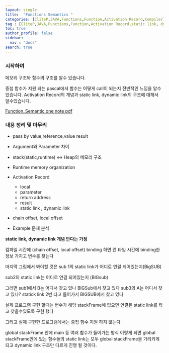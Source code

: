 ```yaml
---
layout: single
title:  "Functions Semantics "
categories: [CliteP,JAVA,Functions,Function,Activation Record,Compiler]
tag : [CliteP,JAVA,Functions,Function,Activation Record,static link, dynamic link,NonLocal,chain offset, local offset,Runtime stack, heap]
toc: true
author_profile: false
sidebar:
  nav : "docs"
search: true
---
```



### 시작하며 

메모리 구조와 함수의 구조를 알수 있습니다. 

중첩 함수가 지원 되는 pascal에서 함수는 어떻게 call이 되는지 전반적인 느낌을 알수있습니다.
Activation Record의 개념과 static link, dynamic link의 구조에 대해서 알수있습니다. 


<a href="https://meang123.github.io/pdfs/Function_Semantic.pdf">Function_Semantic one note pdf</a>



### 내용 정리 및 마무리 

* pass by value,reference,value result

* Argument와 Parameter 차이 

* stack(static,runtime) <-> Heap의 메모리 구조

* Runtime memory organization

* Activation Record
  - local
  - parameter
  - return address
  - result
  - static link , dynamic link 

* chain offset, local offset 

* Example 문제 분석 

**static link, dynamic link 개념 안다는 가정** 

컴파일 시간에 (chain offset, local offset) binding 하면 
런 타임 시간에 binding한 정보 가지고 변수를 찾는다 


마지막 그림에서 봐야할 것은 sub 1의 static link가 어디로 연결 되어있는지(BigSUB)

sub2의 static link는 어디로 연결 되어있는지 (BIGsub)

그러면 sub1에서 B는 어디서 찾고 있나 BIGSub에서 찾고 있다 
sub3의 A는 어디서 찾고 있나? statick link 2번 타고 들어가서 BIGSUB에서 찾고 있다 


실제 프로그램 구현 할때는 변수가 해당 stackFrame에 없으면 연결된 static link를 타고 찾을수있도록 구현 했다 

그리고 실제 구현한 프로그램에서는 중첩 함수 지원 하지 않는다 

global stackFrame 안에 main 등 여러 함수가 들어가는 방식 
이렇게 되면 global stackFrame안에 있는 함수들의 static link는 모두 global stackFrame을 가리키게 되고 dynamic link 구조만 다르게 진행 될 것이다. 


